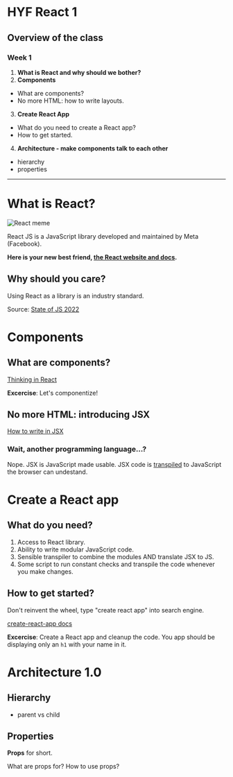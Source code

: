 # HYF React 1

## Overview of the class

### Week 1

1. **What is React and why should we bother?**
2. **Components**

- What are components?
- No more HTML: how to write layouts.

3. **Create React App**

- What do you need to create a React app?
- How to get started.

4. **Architecture - make components talk to each other**

- hierarchy
- properties

---

# What is React?

![React meme](https://i.imgflip.com/2kuh6f.jpg)

React JS is a JavaScript library developed and maintained by Meta (Facebook).

**Here is your new best friend, [the React website and docs](https://react.dev/).**

## Why should you care?

Using React as a library is an industry standard.

Source: [State of JS 2022](https://2022.stateofjs.com/en-US/libraries/front-end-frameworks/)

# Components

## What are components?

[Thinking in React](https://reactjs.org/docs/thinking-in-react.html)

**Excercise**: Let's componentize!

## No more HTML: introducing JSX

[How to write in JSX](https://react.dev/learn)

### Wait, another programming language...?

Nope. JSX is JavaScript made usable. JSX code is [transpiled](https://babeljs.io/repl) to JavaScript the browser can undestand.

# Create a React app

## What do you need?

1. Access to React library.
2. Ability to write modular JavaScript code.
3. Sensible transpiler to combine the modules AND translate JSX to JS.
4. Some script to run constant checks and transpile the code whenever you make changes.

## How to get started?

Don't reinvent the wheel, type "create react app" into search engine.

[create-react-app docs](https://create-react-app.dev/)

**Excercise**: Create a React app and cleanup the code. You app should be displaying only an `h1` with your name in it.

# Architecture 1.0

## Hierarchy

- parent vs child

## Properties

**Props** for short.

What are props for?
How to use props?
